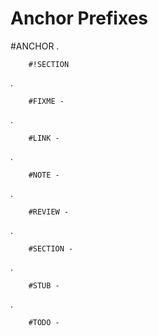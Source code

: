 # Anchor Prefixes

#ANCHOR
.

        #!SECTION
.

        #FIXME - 
.

        #LINK - 
.

        #NOTE - 
.

        #REVIEW - 
.

        #SECTION - 
.

        #STUB - 
.

        #TODO - 
